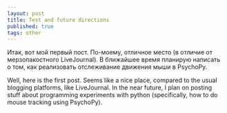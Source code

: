 ```yaml
---
layout: post
title: Test and future directions
published: true
tags: other
---
```


Итак, вот мой первый пост. По-моему, отличное место (в отличие от мерзопакостного LiveJournal).
В ближайшее время планирую написать о том, как реализовать отслеживание движения мыши в PsychoPy.

Well, here is the first post. Seems like a nice place, compared to the usual blogging platforms, like LiveJournal. In the near future, I plan on posting stuff about programming experiments with python (specifically, how to do mouse tracking using PsychoPy).
